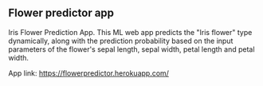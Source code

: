 ## Flower predictor app
Iris Flower Prediction App. 
This ML web app predicts the "Iris flower" type dynamically, along with the prediction probability based on the input parameters of the flower's sepal length, sepal width, petal length and petal width. 



App link: https://flowerpredictor.herokuapp.com/
